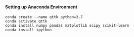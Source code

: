
#### Setting up Anaconda Environment

```
conda create --name qttk python=3.7
conda activate qttk
conda install numpy pandas matplotlib scipy scikit-learn
conda install ipython
```

